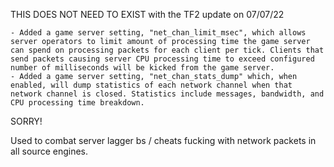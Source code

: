 THIS DOES NOT NEED TO EXIST with the TF2 update on 07/07/22

```
- Added a game server setting, "net_chan_limit_msec", which allows server operators to limit amount of processing time the game server can spend on processing packets for each client per tick. Clients that send packets causing server CPU processing time to exceed configured number of milliseconds will be kicked from the game server.
- Added a game server setting, "net_chan_stats_dump" which, when enabled, will dump statistics of each network channel when that network channel is closed. Statistics include messages, bandwidth, and CPU processing time breakdown.
```

SORRY!

Used to combat server lagger bs / cheats fucking with network packets in all source engines.
